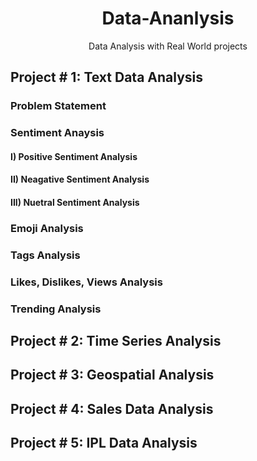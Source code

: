 <div align="center">
  
# Data-Ananlysis
Data Analysis with Real World projects
</div>

## Project # 1: Text Data Analysis
### Problem Statement
### Sentiment Anaysis
#### I) Positive Sentiment Analysis
#### II) Neagative Sentiment Analysis
#### III) Nuetral Sentiment Analysis
### Emoji Analysis
### Tags Analysis
### Likes, Dislikes, Views Analysis
### Trending Analysis

## Project # 2: Time Series Analysis

## Project # 3: Geospatial Analysis

## Project # 4: Sales Data Analysis

## Project # 5: IPL Data Analysis

